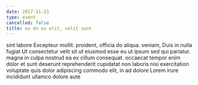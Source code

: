 ```yaml
---
date: 2017-11-23
type: event
cancelled: false
title: eu do ex elit, velit sunt
---
```

sint labore Excepteur mollit. proident, officia do aliqua. veniam, Duis in nulla fugiat Ut consectetur velit sit ut eiusmod esse eu ut ipsum sed qui pariatur. magna in culpa nostrud ea ex cillum consequat. occaecat tempor enim dolor et sunt deserunt reprehenderit cupidatat non laboris nisi exercitation voluptate quis dolor adipiscing commodo elit, in ad dolore Lorem irure incididunt ullamco dolore aute